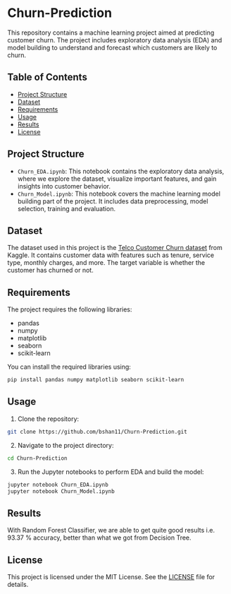 # Churn-Prediction

This repository contains a machine learning project aimed at predicting customer churn. The project includes exploratory data analysis (EDA) and model building to understand and forecast which customers are likely to churn.

## Table of Contents

- [Project Structure](#project-structure)
- [Dataset](#dataset)
- [Requirements](#requirements)
- [Usage](#usage)
- [Results](#results)
- [License](#license)
  
## Project Structure

- `Churn_EDA.ipynb`: This notebook contains the exploratory data analysis, where we explore the dataset, visualize important features, and gain insights into customer behavior.
- `Churn_Model.ipynb`: This notebook covers the machine learning model building part of the project. It includes data preprocessing, model selection, training and evaluation.

## Dataset

The dataset used in this project is the [Telco Customer Churn dataset](https://www.kaggle.com/datasets/blastchar/telco-customer-churn/data) from Kaggle. It contains customer data with features such as tenure, service type, monthly charges, and more. The target variable is whether the customer has churned or not.

## Requirements

The project requires the following libraries:
- pandas
- numpy
- matplotlib
- seaborn
- scikit-learn

You can install the required libraries using:
```bash
pip install pandas numpy matplotlib seaborn scikit-learn
```

## Usage

1. Clone the repository:
```bash
git clone https://github.com/bshan11/Churn-Prediction.git
```

2. Navigate to the project directory:
```bash
cd Churn-Prediction
```

3. Run the Jupyter notebooks to perform EDA and build the model:
```bash
jupyter notebook Churn_EDA.ipynb
jupyter notebook Churn_Model.ipynb
```

## Results

With Random Forest Classifier, we are able to get quite good results i.e. 93.37 % accuracy, better than what we got from Decision Tree.

## License

This project is licensed under the MIT License. See the [LICENSE](LICENSE) file for details.
